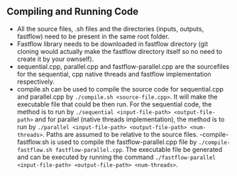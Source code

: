 ## Compiling and Running Code
- All the source files, .sh files and the directories (inputs, outputs, fastflow) need to be present in the same root folder.
- Fastflow library needs to be downloaded in fastflow directory (git cloning would actually make the fastflow directory itself so no need to create it by your ownself).
- sequential.cpp, parallel.cpp and fastflow-parallel.cpp are the sourcefiles for the sequential, cpp native threads and fastflow implementation respectively.
- compile.sh can be used to compile the source code for sequential.cpp and parallel.cpp by `./compile.sh <source-file.cpp>`. It will make the executable file that could be then run. For the sequential code, the method is to run by `./sequential <input-file-path> <output-file-path>` and for parallel (native threads implementation), the method is to run by `./parallel <input-file-path> <output-file-path> <num-threads>`. Paths are assumed to be relative to the source files.
-compile-fastflow.sh is used to compile the fastflow-parallel.cpp file by `./compile-fastflow.sh fastflow-parallel.cpp`. The executable file be generated and can be executed by running the command `./fastflow-parallel <input-file-path> <output-file-path> <num-threads>`.